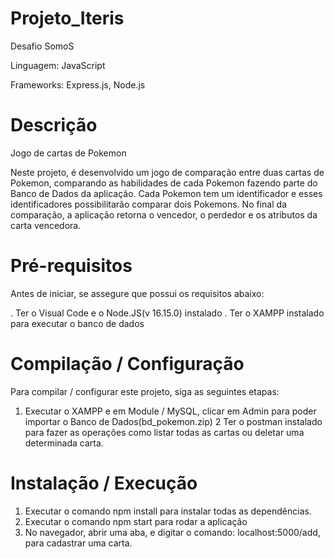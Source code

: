 # Projeto_Iteris

Desafio SomoS             

Linguagem: JavaScript

Frameworks: Express.js, Node.js


# Descrição

Jogo de cartas de Pokemon

Neste projeto, é desenvolvido um jogo de comparação entre duas cartas de Pokemon, comparando as habilidades de cada Pokemon fazendo parte do Banco de Dados da aplicação. Cada Pokemon tem um identificador e esses identificadores possibilitarão comparar dois Pokemons. No final da comparação, a aplicação retorna o vencedor, o perdedor e os atributos da carta vencedora.


# Pré-requisitos

Antes de iniciar, se assegure que possui os requisitos abaixo:

. Ter o Visual Code e o Node.JS(v 16.15.0) instalado
. Ter o XAMPP instalado para executar o banco de dados


# Compilação / Configuração

Para compilar / configurar este projeto, siga as seguintes etapas:

1) Executar o XAMPP e em Module / MySQL, clicar em Admin para poder importar o Banco de Dados(bd_pokemon.zip)
2 Ter o postman instalado para fazer as operações como listar todas as cartas ou deletar uma determinada carta.


# Instalação / Execução

1) Executar o comando npm install para instalar todas as dependências.
2) Executar o comando npm start para rodar a aplicação
3) No navegador, abrir uma aba, e digitar o comando: localhost:5000/add, para cadastrar uma carta.

 

